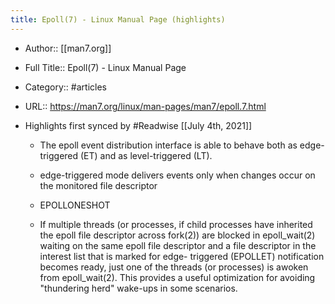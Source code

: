 ```yaml
---
title: Epoll(7) - Linux Manual Page (highlights)
---
```


- Author:: [[man7.org]]

- Full Title:: Epoll(7) - Linux Manual Page

- Category:: #articles

- URL:: https://man7.org/linux/man-pages/man7/epoll.7.html

- Highlights first synced by #Readwise [[July 4th, 2021]]
	 - The epoll event distribution interface is able to behave both as
       edge-triggered (ET) and as level-triggered (LT).

	 - edge-triggered mode
       delivers events only when changes occur on the monitored file
       descriptor

	 - EPOLLONESHOT

	 - If multiple threads (or processes, if child processes have
       inherited the epoll file descriptor across fork(2)) are blocked
       in epoll_wait(2) waiting on the same epoll file descriptor and a
       file descriptor in the interest list that is marked for edge-
       triggered (EPOLLET) notification becomes ready, just one of the
       threads (or processes) is awoken from epoll_wait(2).  This
       provides a useful optimization for avoiding "thundering herd"
       wake-ups in some scenarios.
